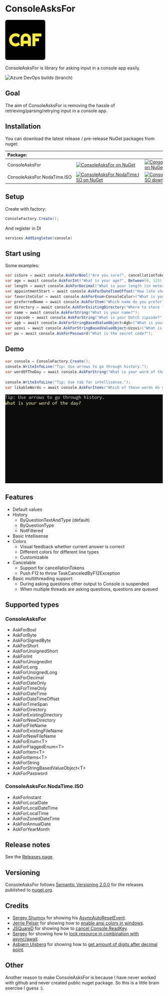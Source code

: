 # ConsoleAsksFor
![Icon](https://raw.githubusercontent.com/Pjotrtje/ConsoleAsksFor/main/docs/icon-128x128.png) 

ConsoleAsksFor is library for asking input in a console app easily.

![Azure DevOps builds (branch)](https://img.shields.io/azure-devops/build/Pjotrtje/PvS/20/main)


## Goal
The aim of ConsoleAsksFor is removing the hassle of retrieving/parsing/retrying input in a console app.


## Installation
You can download the latest release / pre-release NuGet packages from nuget:


 | Package: |  |  | 
 | :--- | --- | --- |
 | ConsoleAsksFor | [![ConsoleAsksFor on NuGet](https://img.shields.io/nuget/v/ConsoleAsksFor.svg)](https://www.nuget.org/packages/ConsoleAsksFor) | [![ConsoleAsksFor downloads on NuGet](https://img.shields.io/nuget/dt/ConsoleAsksFor.svg)](https://www.nuget.org/packages/ConsoleAsksFor) |
 | ConsoleAsksFor.NodaTime.ISO | [![ConsoleAsksFor.NodaTime.ISO on NuGet](https://img.shields.io/nuget/v/ConsoleAsksFor.NodaTime.ISO.svg)](https://www.nuget.org/packages/ConsoleAsksFor.NodaTime.ISO) | [![ConsoleAsksFor.NodaTime.ISO downloads on NuGet](https://img.shields.io/nuget/dt/ConsoleAsksFor.NodaTime.ISO.svg)](https://www.nuget.org/packages/ConsoleAsksFor.NodaTime.ISO) |


## Setup
Create with factory:

```csharp
ConsoleFactory.Create();
```

And register in DI

```csharp
services.AddSingleton(console)
```


## Start using
Some examples:

```csharp
var isSure = await console.AskForBool("Are you sure?", cancellationToken: cancellationToken);
var age = await console.AskForInt("What is your age?", Between(0, 125));
var length = await console.AskForDecimal("What is your length (in meters)?", Scale.Two, Between(0m, 2.5m));
var appointmentStart = await console.AskForDateTimeOffset("How late should we meet?", TimeZoneInfo.Local, AtLeast(DateTimeOffset.Now), defaultValue: DateTimeOffset.Now.AddHours(1));
var favoriteColor = await console.AskForEnum<ConsoleColor>("What is your favorite color?");
var preferredName = await console.AskForItem("Which name do you prefer?", ["Jantje", "Pietje"]);
var directory = await console.AskForExistingDirectory("Where to store file?", defaultValue: new DirectoryInfo(@"C:\Temp"));
var name = await console.AskForString("What is your name?");
var zipcode = await console.AskForString("What is your Dutch zipcode?", new Regex("^[1-9][0-9]{3}[A-Z]{2}$"), "Format: '5555AA' where first digit is not a 0");
var agb = await console.AskForStringBasedValueObject<Agb>("What is your agb?", Agb.TryParse, x => x.ToString(), "8 numbers");
var uzovi = await console.AskForStringBasedValueObject<Uzovi>("What is your uzovi?", "4 numbers"); // Uzovi implements IParsable<Uzovi> and IFormattable
var pw = await console.AskForPassword("What is the secret code?");
```


## Demo
```csharp
var console = ConsoleFactory.Create();
console.WriteInfoLine("Tip: Use arrows to go through history.");
var wordOfTheDay = await console.AskForString("What is your word of the day?");

console.WriteInfoLine("Tip: Use tab for intellisense.");
var likableWords = await console.AskForItems("Which of these words do you like?", ["Whale", "Yesterday", "Some", "Stereo", "Random"]);
```
![Demo](https://raw.githubusercontent.com/Pjotrtje/ConsoleAsksFor/main/docs/demo.gif)


## Features
* Default values
* History
  * ByQuestionTextAndType (default)
  * ByQuestionType
  * NotFiltered
* Basic Intellisense
* Colors
  * Visual feedback whether current answer is correct
  * Different colors for different line types
  * Customizable
* Cancelable
  * Support for cancellationTokens
  * Push F12 to throw TaskCanceledByF12Exception
* Basic multithreading support:
  * During asking questions other output to Console is suspended
  * When multiple threads are asking questions, questions are queued


## Supported types
### ConsoleAsksFor
* AskForBool
* AskForByte 
* AskForSignedByte
* AskForShort 
* AskForUnsignedShort
* AskForInt 
* AskForUnsignedInt
* AskForLong 
* AskForUnsignedLong
* AskForDecimal
* AskForDateOnly
* AskForTimeOnly
* AskForDateTime
* AskForDateTimeOffset
* AskForTimeSpan
* AskForDirectory 
* AskForExistingDirectory 
* AskForNewDirectory
* AskForFileName 
* AskForExistingFileName 
* AskForNewFileName
* AskForEnum\<T>
* AskForFlaggedEnum\<T>
* AskForItem\<T>
* AskForItems\<T>
* AskForString
* AskForStringBasedValueObject\<T>
* AskForPassword


### ConsoleAsksFor.NodaTime.ISO
* AskForInstant
* AskForLocalDate
* AskForLocalDateTime
* AskForLocalTime
* AskForZonedDateTime
* AskForAnnualDate
* AskForYearMonth


## Release notes
See the [Releases page](https://github.com/Pjotrtje/ConsoleAsksFor/releases/).


## Versioning
ConsoleAsksFor follows [Semantic Versioning 2.0.0](http://semver.org/spec/v2.0.0.html) for the releases published to [nuget.org](https://www.nuget.org/).

## Credits
* [Sergey Shumov](https://gist.github.com/SHSE) for showing his [AsyncAutoResetEvent](https://gist.github.com/SHSE/5107198).
* [Jerrie Pelser](https://www.jerriepelser.com/) for showing how to [enable ansi colors in windows](https://www.jerriepelser.com/blog/using-ansi-color-codes-in-net-console-apps/).
* [JSQuareD](https://stackoverflow.com/users/1370541/jsquared) for showing how to [cancel Console.ReadKey](https://stackoverflow.com/questions/57615/how-to-add-a-timeout-to-console-readline/18342182#18342182).
* [Sergey](https://stackoverflow.com/users/1844247/sergey) for showing how to [lock resource in combination with async/await](https://stackoverflow.com/questions/7612602/why-cant-i-use-the-await-operator-within-the-body-of-a-lock-statement/50139704#50139704).
* [Asbjørn Ulsberg](https://gist.github.com/asbjornu) for showing how to [get amount of digits after decimal point](https://gist.github.com/asbjornu/c1f43647c9c2e3723a7a).

## Other
Another reason to make ConsoleAsksFor is because I have never worked with github and never created public nuget package. So this is a little brain exercise I guess :). 

